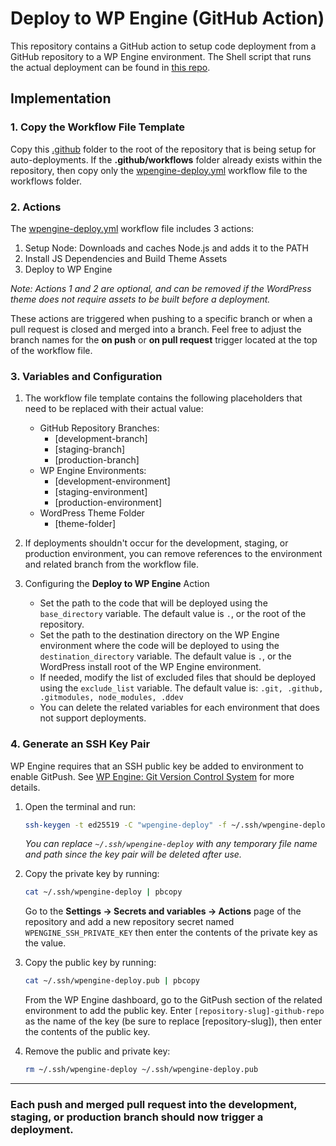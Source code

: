 # Deploy to WP Engine (GitHub Action)

This repository contains a GitHub action to setup code deployment from a GitHub repository to a WP Engine environment. The Shell script that runs the actual deployment can be found in [this repo](https://github.com/padillaco/action-deploy-to-remote-repository).

## Implementation

### 1. Copy the Workflow File Template

Copy this [.github](/example/.github/) folder to the root of the repository that is being setup for auto-deployments. If the **.github/workflows** folder already exists within the repository, then copy only the [wpengine-deploy.yml](/example/.github/workflows/wpengine-deploy.yml) workflow file to the workflows folder.

### 2. Actions

 The [wpengine-deploy.yml](/example/.github/workflows/wpengine-deploy.yml) workflow file includes 3 actions:

1. Setup Node: Downloads and caches Node.js and adds it to the PATH
2. Install JS Dependencies and Build Theme Assets
3. Deploy to WP Engine

_Note: Actions 1 and 2 are optional, and can be removed if the WordPress theme does not require assets to be built before a deployment._

These actions are triggered when pushing to a specific branch or when a pull request is closed and merged into a branch. Feel free to adjust the branch names for the **on push** or **on pull request** trigger located at the top of the workflow file.

### 3. Variables and Configuration

1. The workflow file template contains the following placeholders that need to be replaced with their actual value:
    - GitHub Repository Branches:
        - [development-branch]
        - [staging-branch]
        - [production-branch]
    - WP Engine Environments:
        - [development-environment]
        - [staging-environment]
        - [production-environment]
    - WordPress Theme Folder
        - [theme-folder]

2. If deployments shouldn't occur for the development, staging, or production environment, you can remove references to the environment and related branch from the workflow file.

3. Configuring the **Deploy to WP Engine** Action
    - Set the path to the code that will be deployed using the `base_directory` variable. The default value is `.`, or the root of the repository.
    - Set the path to the destination directory on the WP Engine environment where the code will be deployed to using the `destination_directory` variable. The default value is `.`, or the WordPress install root of the WP Engine environment.
    - If needed, modify the list of excluded files that should be deployed using the `exclude_list` variable. The default value is: `.git, .github, .gitmodules, node_modules, .ddev`
    - You can delete the related variables for each environment that does not support deployments.

### 4. Generate an SSH Key Pair

WP Engine requires that an SSH public key be added to environment to enable GitPush. See [WP Engine: Git Version Control System](https://wpengine.com/support/git/) for more details.

1. Open the terminal and run:
    ```bash
    ssh-keygen -t ed25519 -C "wpengine-deploy" -f ~/.ssh/wpengine-deploy
    ```
    _You can replace `~/.ssh/wpengine-deploy` with any temporary file name and path since the key pair will be deleted after use._

2. Copy the private key by running:
    ```bash
    cat ~/.ssh/wpengine-deploy | pbcopy
    ```

    Go to the **Settings → Secrets and variables → Actions** page of the repository and add a new repository secret named `WPENGINE_SSH_PRIVATE_KEY` then enter the contents of the private key as the value.

3. Copy the public key by running:
    ```bash
    cat ~/.ssh/wpengine-deploy.pub | pbcopy
    ```

    From the WP Engine dashboard, go to the GitPush section of the related environment to add the public key. Enter `[repository-slug]-github-repo` as the name of the key (be sure to replace [repository-slug]), then enter the contents of the public key.

4. Remove the public and private key:
    ```bash
    rm ~/.ssh/wpengine-deploy ~/.ssh/wpengine-deploy.pub
    ```

---
### Each push and merged pull request into the development, staging, or production branch should now trigger a deployment.